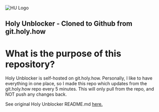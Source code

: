 ![HU Logo](https://github.com/[username]/[reponame]/blob/[branch]/image.jpg?raw=true)

## Holy Unblocker - Cloned to Github from git.holy.how
# What is the purpose of this repository?
Holy Unblocker is self-hosted on git.holy.how. Personally, I like to have everything in one place, so I made this repo which updates from the git.holy.how repo every 5 minutes. This will only pull from the repo, and NOT push any changes back.

See original Holy Unblocker README.md [here.](HU-README.md)